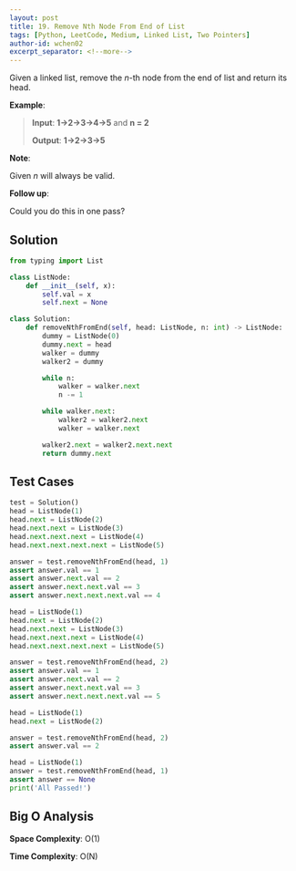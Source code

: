```yaml
---
layout: post
title: 19. Remove Nth Node From End of List
tags: [Python, LeetCode, Medium, Linked List, Two Pointers]
author-id: wchen02
excerpt_separator: <!--more-->
---
```

Given a linked list, remove the *n*-th node from the end of list and return its head.

<!--more-->

**Example**:
> **Input**: **1->2->3->4->5** and **n = 2**
>
> **Output**: **1->2->3->5**

**Note**:

Given *n* will always be valid.

**Follow up**:

Could you do this in one pass?

## Solution

```python
from typing import List

class ListNode:
    def __init__(self, x):
        self.val = x
        self.next = None

class Solution:
    def removeNthFromEnd(self, head: ListNode, n: int) -> ListNode:
        dummy = ListNode(0)
        dummy.next = head
        walker = dummy
        walker2 = dummy

        while n:
            walker = walker.next
            n -= 1

        while walker.next:
            walker2 = walker2.next
            walker = walker.next

        walker2.next = walker2.next.next
        return dummy.next
```

## Test Cases

```python
test = Solution()
head = ListNode(1)
head.next = ListNode(2)
head.next.next = ListNode(3)
head.next.next.next = ListNode(4)
head.next.next.next.next = ListNode(5)

answer = test.removeNthFromEnd(head, 1)
assert answer.val == 1
assert answer.next.val == 2
assert answer.next.next.val == 3
assert answer.next.next.next.val == 4

head = ListNode(1)
head.next = ListNode(2)
head.next.next = ListNode(3)
head.next.next.next = ListNode(4)
head.next.next.next.next = ListNode(5)

answer = test.removeNthFromEnd(head, 2)
assert answer.val == 1
assert answer.next.val == 2
assert answer.next.next.val == 3
assert answer.next.next.next.val == 5

head = ListNode(1)
head.next = ListNode(2)

answer = test.removeNthFromEnd(head, 2)
assert answer.val == 2

head = ListNode(1)
answer = test.removeNthFromEnd(head, 1)
assert answer == None
print('All Passed!')
```

## Big O Analysis

**Space Complexity**: O(1)

**Time Complexity**: O(N)
